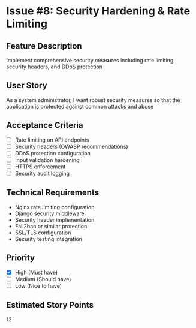 # Issue #8: Security Hardening & Rate Limiting

## Feature Description
Implement comprehensive security measures including rate limiting, security headers, and DDoS protection

## User Story
As a system administrator, I want robust security measures so that the application is protected against common attacks and abuse

## Acceptance Criteria
- [ ] Rate limiting on API endpoints
- [ ] Security headers (OWASP recommendations)
- [ ] DDoS protection configuration
- [ ] Input validation hardening
- [ ] HTTPS enforcement
- [ ] Security audit logging

## Technical Requirements
- Nginx rate limiting configuration
- Django security middleware
- Security header implementation
- Fail2ban or similar protection
- SSL/TLS configuration
- Security testing integration

## Priority
- [x] High (Must have)
- [ ] Medium (Should have)
- [ ] Low (Nice to have)

## Estimated Story Points
13